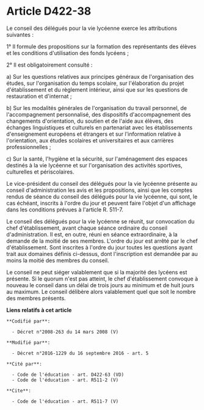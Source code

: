 # Article D422-38

Le conseil des délégués pour la vie lycéenne exerce les attributions suivantes : 

1° Il formule des propositions sur la formation des représentants des élèves et les conditions d'utilisation des fonds
lycéens ; 

2° Il est obligatoirement consulté : 

a) Sur les questions relatives aux principes généraux de l'organisation des études, sur l'organisation du temps scolaire, sur
l'élaboration du projet d'établissement et du règlement intérieur, ainsi que sur les questions de restauration et
d'internat ; 

b) Sur les modalités générales de l'organisation du travail personnel, de l'accompagnement personnalisé, des dispositifs
d'accompagnement des changements d'orientation, du soutien et de l'aide aux élèves, des échanges linguistiques et culturels
en partenariat avec les établissements d'enseignement européens et étrangers et sur l'information relative à l'orientation,
aux études scolaires et universitaires et aux carrières professionnelles ; 

c) Sur la santé, l'hygiène et la sécurité, sur l'aménagement des espaces destinés à la vie lycéenne et sur l'organisation des
activités sportives, culturelles et périscolaires. 

Le vice-président du conseil des délégués pour la vie lycéenne présente au conseil d'administration les avis et les
propositions, ainsi que les comptes rendus de séance du conseil des délégués pour la vie lycéenne, qui sont, le cas échéant,
inscrits à l'ordre du jour et peuvent faire l'objet d'un affichage dans les conditions prévues à l'article R. 511-7. 

Le conseil des délégués pour la vie lycéenne se réunit, sur convocation du chef d'établissement, avant chaque séance
ordinaire du conseil d'administration. Il est, en outre, réuni en séance extraordinaire, à la demande de la moitié de ses
membres. L'ordre du jour est arrêté par le chef d'établissement. Sont inscrites à l'ordre du jour toutes les questions ayant
trait aux domaines définis ci-dessus, dont l'inscription est demandée par au moins la moitié des membres du conseil. 

Le conseil ne peut siéger valablement que si la majorité des lycéens est présente. Si le quorum n'est pas atteint, le chef
d'établissement convoque à nouveau le conseil dans un délai de trois jours au minimum et de huit jours au maximum. Le conseil
délibère alors valablement quel que soit le nombre des membres présents.

**Liens relatifs à cet article**

	**Codifié par**:

	  - Décret n°2008-263 du 14 mars 2008 (V)

	**Modifié par**:

	  - Décret n°2016-1229 du 16 septembre 2016 - art. 5

	**Cité par**:

	  - Code de l'éducation - art. D422-63 (VD)
	  - Code de l'éducation - art. R511-2 (V)

	**Cite**:

	  - Code de l'éducation - art. R511-7 (V)
